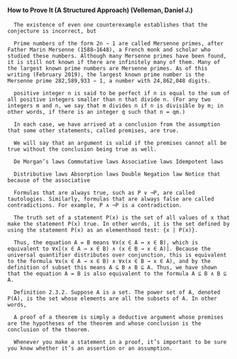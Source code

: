 #### How to Prove It (A Structured Approach) (Velleman, Daniel J.)
      The existence of even one counterexample establishes that the conjecture is incorrect, but

      Prime numbers of the form 2n − 1 are called Mersenne primes, after Father Marin Mersenne (1588–1648), a French monk and scholar who studied these numbers. Although many Mersenne primes have been found, it is still not known if there are infinitely many of them. Many of the largest known prime numbers are Mersenne primes. As of this writing (February 2019), the largest known prime number is the Mersenne prime 282,589,933 − 1, a number with 24,862,048 digits.

      positive integer n is said to be perfect if n is equal to the sum of all positive integers smaller than n that divide n. (For any two integers m and n, we say that m divides n if n is divisible by m; in other words, if there is an integer q such that n = qm.)

      In each case, we have arrived at a conclusion from the assumption that some other statements, called premises, are true.

      We will say that an argument is valid if the premises cannot all be true without the conclusion being true as well.

      De Morgan’s laws Commutative laws Associative laws Idempotent laws

      Distributive laws Absorption laws Double Negation law Notice that because of the associative

      Formulas that are always true, such as P ∨ ¬P, are called tautologies. Similarly, formulas that are always false are called contradictions. For example, P ∧ ¬P is a contradiction.

      The truth set of a statement P(x) is the set of all values of x that make the statement P(x) true. In other words, it is the set defined by using the statement P(x) as an elementhood test: {x | P(x)}.

      Thus, the equation A = B means ∀x(x ∈ A ↔ x ∈ B), which is equivalent to ∀x[(x ∈ A → x ∈ B) ∧ (x ∈ B → x ∈ A)]. Because the universal quantifier distributes over conjunction, this is equivalent to the formula ∀x(x ∈ A → x ∈ B) ∧ ∀x(x ∈ B → x ∈ A), and by the definition of subset this means A ⊆ B ∧ B ⊆ A. Thus, we have shown that the equation A = B is also equivalent to the formula A ⊆ B ∧ B ⊆ A.

      Definition 2.3.2. Suppose A is a set. The power set of A, denoted P(A), is the set whose elements are all the subsets of A. In other words,

      A proof of a theorem is simply a deductive argument whose premises are the hypotheses of the theorem and whose conclusion is the conclusion of the theorem.

      Whenever you make a statement in a proof, it’s important to be sure you know whether it’s an assertion or an assumption.

